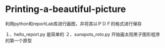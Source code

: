 # Printing-a-beautiful-picture
利用python和reportLab库进行画图，并将其以ＰＤＦ的格式进行保存

１、hello_report.py 是简单的
２、sunspots_roto.py 开始画太阳黑子图形程序的第一个原型
